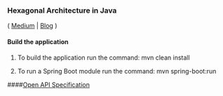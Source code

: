 ### Hexagonal Architecture in Java
( [Medium](https://medium.com/@anirban99/hexagonal-architecture-in-java-9031d3570d15) | [Blog](https://nomadicguru.in/blog/hexagonal-architecture-in-java/) )

#### Build the application

1. To build the application run the command: mvn clean install 

2. To run a Spring Boot module run the command: mvn spring-boot:run 

####[Open API Specification](./specs/hexagonal-architecture-api.openapi.json)